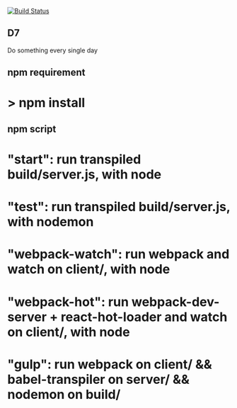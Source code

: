 [![Build Status](https://travis-ci.org/triplefingers/D7.svg?branch=master)](https://travis-ci.org/triplefingers/D7)

## D7
Do something every single day

## npm requirement
# > npm install

## npm script
# "start": run transpiled build/server.js, with node
# "test": run transpiled build/server.js, with nodemon
# "webpack-watch": run webpack and watch on client/, with node
# "webpack-hot": run webpack-dev-server + react-hot-loader and watch on client/, with node
# "gulp": run webpack on client/ && babel-transpiler on server/ && nodemon on build/
